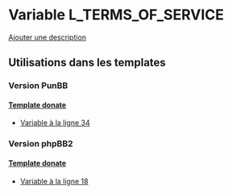 # Variable L_TERMS_OF_SERVICE
[Ajouter une description](https://fa-tvars.appspot.com/var/L_TERMS_OF_SERVICE)

## Utilisations dans les templates

### Version PunBB

#### [Template donate](punbb/donate.md#readme)
* [Variable &agrave; la ligne 34](../punbb/donate.tpl#L34)

### Version phpBB2

#### [Template donate](subsilver/donate.md#readme)
* [Variable &agrave; la ligne 18](../subsilver/donate.tpl#L18)